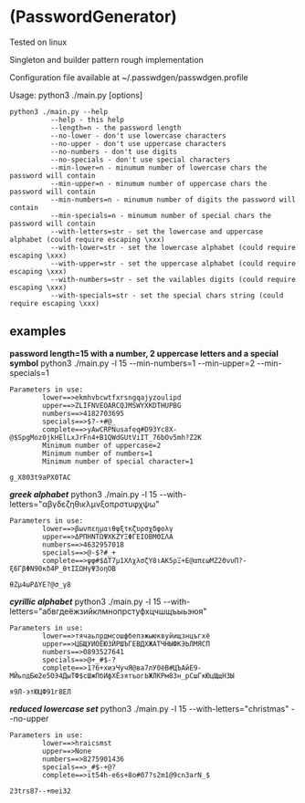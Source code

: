 # (PasswordGenerator) 
Tested on linux

Singleton and builder pattern rough implementation

Configuration file available at ~/.passwdgen/passwdgen.profile

Usage:
python3 ./main.py [options]

```text
python3 ./main.py --help 
          --help - this help 
          --length=n - the password length 
          --no-lower - don't use lowercase characters 
          --no-upper - don't use uppercase characters 
          --no-numbers - don't use digits 
          --no-specials - don't use special characters 
          --min-lower=n - minumum number of lowercase chars the password will contain 
          --min-upper=n - minumum number of uppercase chars the password will contain 
          --min-numbers=n - minumum number of digits the password will contain 
          --min-specials=n - minumum number of special chars the password will contain 
          --with-letters=str - set the lowercase and uppercase alphabet (could require escaping \xxx) 
          --with-lower=str - set the lowercase alphabet (could require escaping \xxx) 
          --with-upper=str - set the uppercase alphabet (could require escaping \xxx) 
          --with-numbers=str - set the vailables digits (could require escaping \xxx) 
          --with-specials=str - set the special chars string (could require escaping \xxx) 
```
## examples
**password length=15 with a number, 2 uppercase letters and a special symbol**
python3 ./main.py -l 15 --min-numbers=1 --min-upper=2 --min-specials=1
```text
Parameters in use:
        lower==>ekmhvbcwtfxrsngqajyzoulipd
        upper==>ZLIFNVEOARCQJMSWYXKDTHUPBG
        numbers==>4182703695
        specials==>$?-+#@_
        complete==>yAwCRPNusafeq#D93Yc8X-@$SpgMoz0jkHElLxJrFn4+B1QWdGUtViIT_76bOv5mh?Z2K
        Minimum number of uppercase=2
        Minimum number of numbers=1
        Minimum number of special character=1

g_X803t9aPX0TAC
```

***greek alphabet***
python3 ./main.py -l 15 --with-letters="αβγδεζηθικλμνξοπρστυφχψω"
```text
Parameters in use:
        lower==>βωνπεημαιθψξτκζυρσχδφολγ
        upper==>ΔΡΠΗΝΤΩΨΧΚΖΥΞΦΓΕΙΟΒΜΘΣΛΑ
        numbers==>4632957018
        specials==>@-$?#_+
        complete==>ψφ#$ΔΤ7μ1ΧΛχλσζΥ8ιΑΚ5ρΞ+Ε@απεωΜΖ2ΘνυΠ?-ξ6ΓβΦΝ90κδ4Ρ_θτΙΣΩΗγΨ3οηΟΒ

θΖμ4ωΡΔΥΕ?@σ_γ8
```

***cyrillic alphabet***
python3 ./main.py -l 15 --with-letters="абвгдеёжзийклмнопрстуфхцчшщъыьэюя"
```text
Parameters in use:
        lower==>тячаьлрдмсошфбепэжыюквуйищзнцъгхё
        upper==>ЦБЩУИОЁЮЗЙРШЪГЕВДХЖАТЧНЫФКЭЬЛМЯСП
        numbers==>0893527641
        specials==>@+_#$-?
        complete==>1?6+хиэЧучЯ@ва7лУ0ёВ#ЦЪАйЕ9-МЙьпдБю2е5ОЭ4ДыТФ$сШжПбИфХЁзятъогЬЖЛКРм8Зн_рСшГкЮцЩщН3Ы

я9Л-этЮЦФ91г8ЕЛ
```

***reduced lowercase set***
python3 ./main.py -l 15 --with-letters="christmas" --no-upper
```text
Parameters in use:
        lower==>hraicsmst
        upper==>None
        numbers==>8275901436
        specials==>_#$-+@?
        complete==>it54h-e6s+8o#07?s2m1@9cn3arN_$

23trs87--+mei32
```
